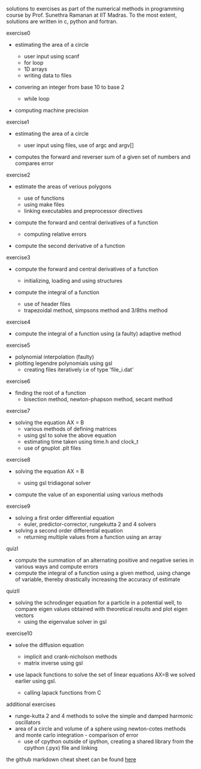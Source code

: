 solutions to exercises as part of the numerical methods in programming course by Prof. Sunethra Ramanan at IIT Madras.
To the most extent, solutions are written in c, python and fortran.

exercise0

* estimating the area of a circle
	* user input using scanf
	* for loop
	* 1D arrays 
	* writing data to files

* convering an integer from base 10 to base 2
	* while loop

* computing machine precision

exercise1

* estimating the area of a circle
	* user input using files, use of argc and argv[]

* computes the forward and reverser sum of a given set of numbers and compares error

exercise2

* estimate the areas of verious polygons
	* use of functions
	* using make files
	* linking executables and preprocessor directives

* compute the forward and central derivatives of a function
	* computing relative errors

* compute the second derivative of a function

exercise3

* compute the forward and central derivatives of a function
	* initializing, loading and using structures

* compute the integral of a function
	* use of header files
	* trapezoidal method, simpsons method and 3/8ths method

exercise4

* compute the integral of a function using (a faulty) adaptive method

exercise5

* polynomial interpolation (faulty)
* plotting legendre polynomials using gsl
	* creating files iteratively i.e of type 'file_i.dat'

exercise6

* finding the root of a function
	* bisection method, newton-phapson method, secant method

exercise7

* solving the equation AX = B
	* various methods of defining matrices
	* using gsl to solve the above equation
	* estimating time taken using time.h and clock_t
	* use of gnuplot .plt files

exercise8

* solving the equation AX = B
	* using gsl tridiagonal solver

* compute the value of an exponential using various methods

exercise9

* solving a first order differential equation
	* euler, predictor-corrector, rungekutta 2 and 4 solvers
* solving a second order differential equation
	* returning multiple values from a function using an array

quizI
* compute the summation of an alternating positive and negative series in various ways and compute errors
* compute the integral of a function using a given method, using change of variable, thereby drastically increasing the accuracy of estimate


quizII
* solving the schrodinger equation for a particle in a potential well, to compare eigen values obtained with theoretical results and plot eigen vectors
	* using the eigenvalue solver in gsl

exercise10

* solve the diffusion equation
	* implicit and crank-nicholson methods
	* matrix inverse using gsl

* use lapack functions to solve the set of linear equations AX=B we solved earlier using gsl.
	* calling lapack functions from C

additional exercises

* runge-kutta 2 and 4 methods to solve the simple and damped harmonic oscillators
* area of a circle and volume of a sphere using newton-cotes methods and monte carlo integration - comparison of error
	* use of cpython outside of ipython, creating a shared library from the cpython (.pyx) file and linking

the github markdown cheat sheet can be found [here](https://help.github.com/articles/markdown-basics/)
